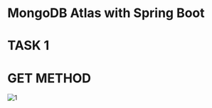 # MongoDB Atlas with Spring Boot
# TASK 1
# GET METHOD
![1](https://user-images.githubusercontent.com/62738795/78504687-5c8b9600-778c-11ea-8834-88776542a16c.png)
